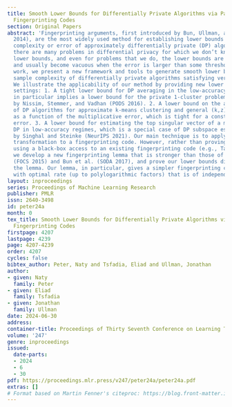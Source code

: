 ```yaml
---
title: Smooth Lower Bounds for Differentially Private Algorithms via Padding-and-Permuting
  Fingerprinting Codes
section: Original Papers
abstract: 'Fingerprinting arguments, first introduced by Bun, Ullman, and Vadhan (STOC
  2014), are the most widely used method for establishing lower bounds on the sample
  complexity or error of approximately differentially private (DP) algorithms. Still,
  there are many problems in differential privacy for which we don’t know suitable
  lower bounds, and even for problems that we do, the lower bounds are not smooth,
  and usually become vacuous when the error is larger than some threshold. In this
  work, we present a new framework and tools to generate smooth lower bounds on the
  sample complexity of differentially private algorithms satisfying very weak accuracy.
  We illustrate the applicability of our method by providing new lower bounds in various
  settings: 1. A tight lower bound for DP averaging in the low-accuracy regime, which
  in particular implies a lower bound for the private 1-cluster problem introduced
  by Nissim, Stemmer, and Vadhan (PODS 2016). 2. A lower bound on the additive error
  of DP algorithms for approximate k-means clustering and general (k,z)-clustering,
  as a function of the multiplicative error, which is tight for a constant multiplication
  error. 3. A lower bound for estimating the top singular vector of a matrix under
  DP in low-accuracy regimes, which is a special case of DP subspace estimation studied
  by Singhal and Steinke (NeurIPS 2021). Our main technique is to apply a padding-and-permuting
  transformation to a fingerprinting code. However, rather than proving our results
  using a black-box access to an existing fingerprinting code (e.g., Tardos’ code),
  we develop a new fingerprinting lemma that is stronger than those of Dwork et al.
  (FOCS 2015) and Bun et al. (SODA 2017), and prove our lower bounds directly from
  the lemma. Our lemma, in particular, gives a simpler fingerprinting code construction
  with optimal rate (up to polylogarithmic factors) that is of independent interest.'
layout: inproceedings
series: Proceedings of Machine Learning Research
publisher: PMLR
issn: 2640-3498
id: peter24a
month: 0
tex_title: Smooth Lower Bounds for Differentially Private Algorithms via Padding-and-Permuting
  Fingerprinting Codes
firstpage: 4207
lastpage: 4239
page: 4207-4239
order: 4207
cycles: false
bibtex_author: Peter, Naty and Tsfadia, Eliad and Ullman, Jonathan
author:
- given: Naty
  family: Peter
- given: Eliad
  family: Tsfadia
- given: Jonathan
  family: Ullman
date: 2024-06-30
address:
container-title: Proceedings of Thirty Seventh Conference on Learning Theory
volume: '247'
genre: inproceedings
issued:
  date-parts:
  - 2024
  - 6
  - 30
pdf: https://proceedings.mlr.press/v247/peter24a/peter24a.pdf
extras: []
# Format based on Martin Fenner's citeproc: https://blog.front-matter.io/posts/citeproc-yaml-for-bibliographies/
---
```

